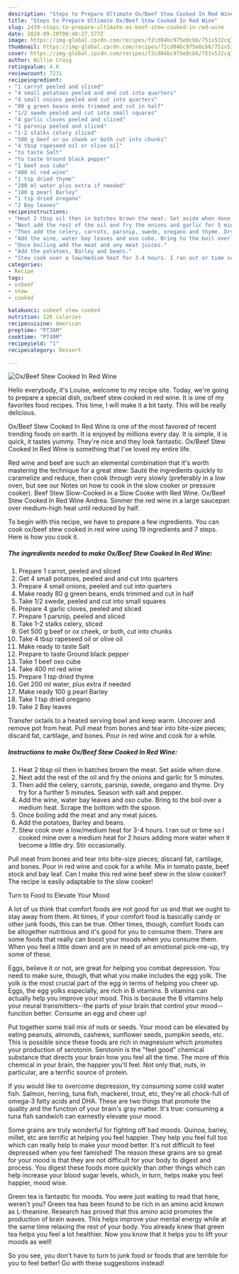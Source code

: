 ```yaml
---
description: "Steps to Prepare Ultimate Ox/Beef Stew Cooked In Red Wine"
title: "Steps to Prepare Ultimate Ox/Beef Stew Cooked In Red Wine"
slug: 2439-steps-to-prepare-ultimate-ox-beef-stew-cooked-in-red-wine
date: 2020-09-20T00:40:27.577Z
image: https://img-global.cpcdn.com/recipes/f2cd04bc975e0cb6/751x532cq70/oxbeef-stew-cooked-in-red-wine-recipe-main-photo.jpg
thumbnail: https://img-global.cpcdn.com/recipes/f2cd04bc975e0cb6/751x532cq70/oxbeef-stew-cooked-in-red-wine-recipe-main-photo.jpg
cover: https://img-global.cpcdn.com/recipes/f2cd04bc975e0cb6/751x532cq70/oxbeef-stew-cooked-in-red-wine-recipe-main-photo.jpg
author: Willie Craig
ratingvalue: 4.6
reviewcount: 7231
recipeingredient:
- "1 carrot peeled and sliced"
- "4 small potatoes peeled and and cut into quarters"
- "4 small onions peeled and cut into quarters"
- "80 g green beans ends trimmed and cut in half"
- "1/2 swede peeled and cut into small squares"
- "4 garlic cloves peeled and sliced"
- "1 parsnip peeled and sliced"
- "1-2 stalks celery sliced"
- "500 g beef or ox cheek or both cut into chunks"
- "4 tbsp rapeseed oil or olive oil"
- "to taste Salt"
- "to taste Ground black pepper"
- "1 beef oxo cube"
- "400 ml red wine"
- "1 tsp dried thyme"
- "200 ml water plus extra if needed"
- "100 g pearl Barley"
- "1 tsp dried oregano"
- "2 Bay leaves"
recipeinstructions:
- "Heat 2 tbsp oil then in batches brown the meat. Set aside when done."
- "Next add the rest of the oil and fry the onions and garlic for 5 minutes."
- "Then add the celery, carrots, parsnip, swede, oregano and thyme. Dry fry for a further 5 minutes. Season with salt and pepper."
- "Add the wine, water bay leaves and oxo cube. Bring to the boil over a medium heat. Scrape the bottom with the spoon."
- "Once boiling add the meat and any meat juices."
- "Add the potatoes, Barley and beans."
- "Stew cook over a low/medium heat for 3-4 hours. I ran out or time so I cooked mine over a medium heat for 2 hours adding more water when it become a little dry. Stir occasionally."
categories:
- Recipe
tags:
- oxbeef
- stew
- cooked

katakunci: oxbeef stew cooked 
nutrition: 126 calories
recipecuisine: American
preptime: "PT36M"
cooktime: "PT40M"
recipeyield: "1"
recipecategory: Dessert

---
```



![Ox/Beef Stew Cooked In Red Wine](https://img-global.cpcdn.com/recipes/f2cd04bc975e0cb6/751x532cq70/oxbeef-stew-cooked-in-red-wine-recipe-main-photo.jpg)

Hello everybody, it's Louise, welcome to my recipe site. Today, we're going to prepare a special dish, ox/beef stew cooked in red wine. It is one of my favorites food recipes. This time, I will make it a bit tasty. This will be really delicious.

Ox/Beef Stew Cooked In Red Wine is one of the most favored of recent trending foods on earth. It is enjoyed by millions every day. It is simple, it is quick, it tastes yummy. They're nice and they look fantastic. Ox/Beef Stew Cooked In Red Wine is something that I've loved my entire life.

Red wine and beef are such an elemental combination that it&#39;s worth mastering the technique for a great stew: Sauté the ingredients quickly to caramelize and reduce, then cook through very slowly (preferably in a low oven, but see our Notes on how to cook in the slow cooker or pressure cooker). Beef Stew Slow-Cooked in a Slow Cooke with Red Wine. Ox/Beef Stew Cooked In Red Wine Andrea. Simmer the red wine in a large saucepan over medium-high heat until reduced by half.


To begin with this recipe, we have to prepare a few ingredients. You can cook ox/beef stew cooked in red wine using 19 ingredients and 7 steps. Here is how you cook it.

<!--inarticleads1-->

##### The ingredients needed to make Ox/Beef Stew Cooked In Red Wine:

1. Prepare 1 carrot, peeled and sliced
1. Get 4 small potatoes, peeled and and cut into quarters
1. Prepare 4 small onions, peeled and cut into quarters
1. Make ready 80 g green beans, ends trimmed and cut in half
1. Take 1/2 swede, peeled and cut into small squares
1. Prepare 4 garlic cloves, peeled and sliced
1. Prepare 1 parsnip, peeled and sliced
1. Take 1-2 stalks celery, sliced
1. Get 500 g beef or ox cheek, or both, cut into chunks
1. Take 4 tbsp rapeseed oil or olive oil
1. Make ready to taste Salt
1. Prepare to taste Ground black pepper
1. Take 1 beef oxo cube
1. Take 400 ml red wine
1. Prepare 1 tsp dried thyme
1. Get 200 ml water, plus extra if needed
1. Make ready 100 g pearl Barley
1. Take 1 tsp dried oregano
1. Take 2 Bay leaves


Transfer oxtails to a heated serving bowl and keep warm. Uncover and remove pot from heat. Pull meat from bones and tear into bite-size pieces; discard fat, cartilage, and bones. Pour in red wine and cook for a while. 

<!--inarticleads2-->

##### Instructions to make Ox/Beef Stew Cooked In Red Wine:

1. Heat 2 tbsp oil then in batches brown the meat. Set aside when done.
1. Next add the rest of the oil and fry the onions and garlic for 5 minutes.
1. Then add the celery, carrots, parsnip, swede, oregano and thyme. Dry fry for a further 5 minutes. Season with salt and pepper.
1. Add the wine, water bay leaves and oxo cube. Bring to the boil over a medium heat. Scrape the bottom with the spoon.
1. Once boiling add the meat and any meat juices.
1. Add the potatoes, Barley and beans.
1. Stew cook over a low/medium heat for 3-4 hours. I ran out or time so I cooked mine over a medium heat for 2 hours adding more water when it become a little dry. Stir occasionally.


Pull meat from bones and tear into bite-size pieces; discard fat, cartilage, and bones. Pour in red wine and cook for a while. Mix in tomato paste, beef stock and bay leaf. Can I make this red wine beef stew in the slow cooker? The recipe is easily adaptable to the slow cooker! 

Turn to Food to Elevate Your Mood


A lot of us think that comfort foods are not good for us and that we ought to stay away from them. At times, if your comfort food is basically candy or other junk foods, this can be true. Other times, though, comfort foods can be altogether nutritious and it's good for you to consume them. There are some foods that really can boost your moods when you consume them. When you feel a little down and are in need of an emotional pick-me-up, try some of these.

Eggs, believe it or not, are great for helping you combat depression. You need to make sure, though, that what you make includes the egg yolk. The yolk is the most crucial part of the egg in terms of helping you cheer up. Eggs, the egg yolks especially, are rich in B vitamins. B vitamins can actually help you improve your mood. This is because the B vitamins help your neural transmitters--the parts of your brain that control your mood--function better. Consume an egg and cheer up!

Put together some trail mix of nuts or seeds. Your mood can be elevated by eating peanuts, almonds, cashews, sunflower seeds, pumpkin seeds, etc. This is possible since these foods are rich in magnesium which promotes your production of serotonin. Serotonin is the "feel good" chemical substance that directs your brain how you feel all the time. The more of this chemical in your brain, the happier you'll feel. Not only that, nuts, in particular, are a terrific source of protein.

If you would like to overcome depression, try consuming some cold water fish. Salmon, herring, tuna fish, mackerel, trout, etc, they're all chock-full of omega-3 fatty acids and DHA. These are two things that promote the quality and the function of your brain's gray matter. It's true: consuming a tuna fish sandwich can earnestly elevate your mood. 

Some grains are truly wonderful for fighting off bad moods. Quinoa, barley, millet, etc are terrific at helping you feel happier. They help you feel full too which can really help to make your mood better. It's not difficult to feel depressed when you feel famished! The reason these grains are so great for your mood is that they are not difficult for your body to digest and process. You digest these foods more quickly than other things which can help increase your blood sugar levels, which, in turn, helps make you feel happier, mood wise.

Green tea is fantastic for moods. You were just waiting to read that here, weren't you? Green tea has been found to be rich in an amino acid known as L-theanine. Research has proved that this amino acid promotes the production of brain waves. This helps improve your mental energy while at the same time relaxing the rest of your body. You already knew that green tea helps you feel a lot healthier. Now you know that it helps you to lift your moods as well!

So you see, you don't have to turn to junk food or foods that are terrible for you to feel better! Go  with  these suggestions  instead!

